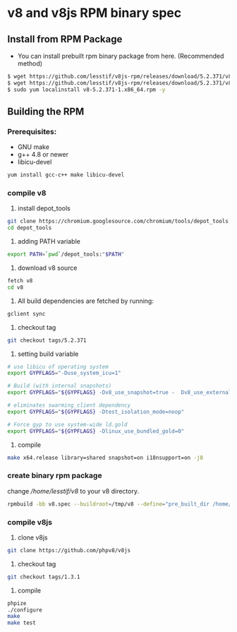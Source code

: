 # v8 and v8js RPM binary spec




## Install from RPM Package

- You can install prebuilt rpm binary package from here. (Recommended method)


```bash
$ wget https://github.com/lesstif/v8js-rpm/releases/download/5.2.371/v8-5.2.371-1.x86_64.rpm
$ wget https://github.com/lesstif/v8js-rpm/releases/download/5.2.371/v8js-1.3.1-1.x86_64.rpm
$ sudo yum localinstall v8-5.2.371-1.x86_64.rpm -y 
```

## Building the RPM

### Prerequisites:

- GNU make 
- g++ 4.8 or newer
- libicu-devel


```bash
yum install gcc-c++ make libicu-devel
```

### compile v8

1. install depot_tools

  ```bash
  git clone https://chromium.googlesource.com/chromium/tools/depot_tools.git
  cd depot_tools
  ```

1. adding PATH variable

  ```bash
  export PATH=`pwd`/depot_tools:"$PATH"
  ```

1. download v8 source

  ```bash
  fetch v8
  cd v8
  ```

1. All build dependencies are fetched by running:

  ```bash
  gclient sync
  ```

1. checkout tag

  ```bash
  git checkout tags/5.2.371
  ```

1. setting build variable

  ```bash
  # use libicu of operating system
  export GYPFLAGS="-Duse_system_icu=1"
 
  # Build (with internal snapshots)
  export GYPFLAGS="${GYPFLAGS} -Dv8_use_snapshot=true -  Dv8_use_external_startup_data=0 "
 
  # eliminates swarming_client dependency
  export GYPFLAGS="${GYPFLAGS} -Dtest_isolation_mode=noop"
 
  # Force gyp to use system-wide ld.gold
  export GYPFLAGS="${GYPFLAGS} -Dlinux_use_bundled_gold=0"
```

1. compile

  ```bash
  make x64.release library=shared snapshot=on i18nsupport=on -j8
  ```

### create binary rpm package

change */home/lesstif/v8* to your v8 directory.

```bash
rpmbuild -bb v8.spec --buildroot=/tmp/v8 --define="pre_built_dir /home/lesstif/v8"
```

### compile v8js


1. clone v8js

  ```bash
  git clone https://github.com/phpv8/v8js
  ```

1. checkout tag

  ```bash
  git checkout tags/1.3.1
  ```

1. compile

  ```bash
  phpize
  ./configure
  make
  make test
  ```

